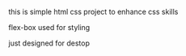 this is simple html css project to enhance css skills

flex-box used for styling 

just designed for destop 